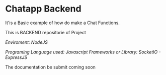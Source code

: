 
# Chatapp Backend

It'is a Basic example of how do make a Chat Functions. 

This is BACKEND repositorie of Project


*Enviroment: NodeJS*

*Programing Language used: Javascript*
*Frameworks or Library: SocketIO - ExpressJS*


The documentation be submit coming soon
